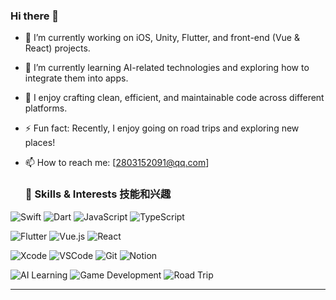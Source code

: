 ### Hi there 👋
   
- 🔭 I’m currently working on iOS, Unity, Flutter, and front-end (Vue & React) projects.
  
- 🌱 I’m currently learning AI-related technologies and exploring how to integrate them into apps.
  
- 🤔 I enjoy crafting clean, efficient, and maintainable code across different platforms.
  
- ⚡ Fun fact: Recently, I enjoy going on road trips and exploring new places!    
  
- 📫 How to reach me: [2803152091@qq.com]

  ### 🚀 Skills & Interests 技能和兴趣

<p align="left">
  <!-- 编程语言 -->
  <img src="https://img.shields.io/badge/Swift-F05138?style=for-the-badge&logo=swift&logoColor=white" alt="Swift" />
  <img src="https://img.shields.io/badge/Dart-0175C2?style=for-the-badge&logo=dart&logoColor=white" alt="Dart" />
  <img src="https://img.shields.io/badge/JavaScript-F7DF1E?style=for-the-badge&logo=javascript&logoColor=black" alt="JavaScript" />
  <img src="https://img.shields.io/badge/TypeScript-3178C6?style=for-the-badge&logo=typescript&logoColor=white" alt="TypeScript" />
</p>

<p align="left">
  <!-- 框架 -->
  <img src="https://img.shields.io/badge/Flutter-02569B?style=for-the-badge&logo=flutter&logoColor=white" alt="Flutter" />
  <img src="https://img.shields.io/badge/Vue.js-4FC08D?style=for-the-badge&logo=vue.js&logoColor=white" alt="Vue.js" />
  <img src="https://img.shields.io/badge/React-61DAFB?style=for-the-badge&logo=react&logoColor=black" alt="React" />
</p>

<p align="left">
  <!-- 工具 -->
  <img src="https://img.shields.io/badge/Xcode-147EFB?style=for-the-badge&logo=xcode&logoColor=white" alt="Xcode" />
  <img src="https://img.shields.io/badge/VSCode-007ACC?style=for-the-badge&logo=visual-studio-code&logoColor=white" alt="VSCode" />
  <img src="https://img.shields.io/badge/Git-F05032?style=for-the-badge&logo=git&logoColor=white" alt="Git" />
  <img src="https://img.shields.io/badge/Notion-000000?style=for-the-badge&logo=notion&logoColor=white" alt="Notion" />
</p>

<p align="left">
  <!-- 兴趣方向 -->
  <img src="https://img.shields.io/badge/AI%20Learning-FF6F61?style=for-the-badge&logo=openai&logoColor=white" alt="AI Learning" />
  <img src="https://img.shields.io/badge/Game%20Development-6E44FF?style=for-the-badge&logo=unity&logoColor=white" alt="Game Development" />
  <img src="https://img.shields.io/badge/Road%20Trip-00C49A?style=for-the-badge&logo=googlemaps&logoColor=white" alt="Road Trip" />
</p>

---

<!--
**Coya-yan/Coya-yan** is a ✨ _special_ ✨ repository because its `README.md` (this file) appears on your GitHub profile.

Here are some ideas to get you started:

- 🔭 I’m currently working on ...
- 🌱 I’m currently learning ...
- 👯 I’m looking to collaborate on ...
- 🤔 I’m looking for help with ...
- 💬 Ask me about ...
- 📫 How to reach me: ...
- 😄 Pronouns: ...
- ⚡ Fun fact: ...
-->
